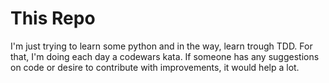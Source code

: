 # This Repo

I'm just trying to learn some python and in the way, learn trough TDD. For that, I'm doing each day a codewars kata. If someone has any suggestions on code or desire to contribute with improvements, it would help a lot.
